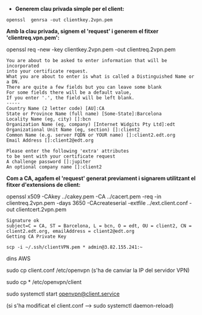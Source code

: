 * **Generem clau privada simple per el client:**
```
openssl  genrsa -out clientkey.2vpn.pem
```

**Amb la clau privada, signem el 'request' i generem el fitxer 'clientreq.vpn.pem':**

openssl req -new -key clientkey.2vpn.pem -out clientreq.2vpn.pem

```
You are about to be asked to enter information that will be incorporated
into your certificate request.
What you are about to enter is what is called a Distinguished Name or a DN.
There are quite a few fields but you can leave some blank
For some fields there will be a default value,
If you enter '.', the field will be left blank.
-----
Country Name (2 letter code) [AU]:CA
State or Province Name (full name) [Some-State]:Barcelona
Locality Name (eg, city) []:bcn
Organization Name (eg, company) [Internet Widgits Pty Ltd]:edt
Organizational Unit Name (eg, section) []:client2
Common Name (e.g. server FQDN or YOUR name) []:client2.edt.org
Email Address []:client2@edt.org

Please enter the following 'extra' attributes
to be sent with your certificate request
A challenge password []:jupiter
An optional company name []:client2
```

**Com a CA, agafem el 'request' generat previament i signarem utilitzant el fitxer d'extensions de client:**

openssl x509 -CAkey ../cakey.pem -CA ../cacert.pem -req -in clientreq.2vpn.pem -days 3650 -CAcreateserial -extfile ../ext.client.conf -out clientcert.2vpn.pem

```
Signature ok
subject=C = CA, ST = Barcelona, L = bcn, O = edt, OU = client2, CN = client2.edt.org, emailAddress = client2@edt.org
Getting CA Private Key
```

```
scp -i ~/.ssh/clientVPN.pem * admin@3.82.155.241:~
```

dins AWS

sudo cp client.conf /etc/openvpn    (s'ha de canviar la IP del servidor VPN)

sudo cp * /etc/openvpn/client


sudo systemctl start openvpn@client.service

(si s'ha modificat el client.conf --> sudo systemctl daemon-reload)







